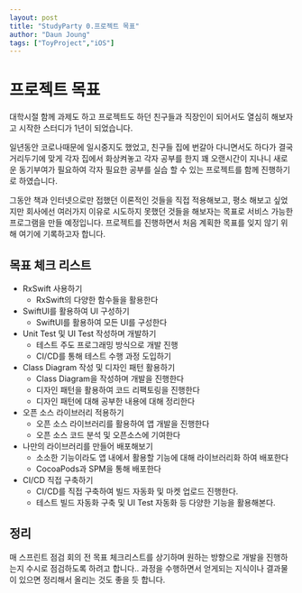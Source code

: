 ```yaml
---
layout: post
title: "StudyParty 0.프로젝트 목표"
author: "Daun Joung"
tags: ["ToyProject","iOS"]
---
```


# 프로젝트 목표
대학시절 함께 과제도 하고 프로젝트도 하던 친구들과 직장인이 되어서도 열심히 해보자고 시작한 스터디가 1년이 되었습니다.

일년동안 코로나때문에 일시중지도 했었고, 친구들 집에 번갈아 다니면서도 하다가 결국 거리두기에 맞게 각자 집에서 화상켜놓고 각자 공부를 한지 꽤 오랜시간이 지나니 새로운 동기부여가 필요하여 각자 필요한 공부를 실습 할 수 있는 프로젝트를 함께 진행하기로 하였습니다.

그동안 책과 인터넷으로만 접했던 이론적인 것들을 직접 적용해보고, 평소 해보고 싶었지만 회사에선 여러가지 이유로 시도하지 못했던 것들을 해보자는 목표로 서비스 가능한 프로그램을 만들 예정입니다.
프로젝트를 진행하면서 처음 계획한 목표를 잊지 않기 위해 여기에 기록하고자 합니다.

## 목표 체크 리스트
* RxSwift 사용하기
  * RxSwift의 다양한 함수들을 활용한다
* SwiftUI를 활용하여 UI 구성하기
  * SwiftUI를 활용하여 모든 UI를 구성한다
* Unit Test 및 UI Test 작성하며 개발하기
  * 테스트 주도 프로그래밍 방식으로 개발 진행
  * CI/CD를 통해 테스트 수행 과정 도입하기
* Class Diagram 작성 및 디자인 패턴 활용하기
  * Class Diagram을 작성하며 개발을 진행한다
  * 디자인 패턴을 활용하여 코드 리팩토링을 진행한다
  * 디자인 패턴에 대해 공부한 내용에 대해 정리한다
* 오픈 소스 라이브러리 적용하기
  * 오픈 소스 라이브러리를 활용하여 앱 개발을 진행한다
  * 오픈 소스 코드 분석 및 오픈소스에 기여한다
* 나만의 라이브러리를 만들어 배포해보기
  * 소소한 기능이라도 앱 내에서 활용할 기능에 대해 라이브러리화 하여 배포한다
  * CocoaPods과 SPM을 통해 배포한다
* CI/CD 직접 구축하기
  * CI/CD를 직접 구축하여 빌드 자동화 및 마켓 업로드 진행한다.
  * 테스트 빌드 자동화 구축 및 UI Test 자동화 등 다양한 기능을 활용해본다.


## 정리
매 스프린트 점검 회의 전 목표 체크리스트를 상기하며 원하는 방향으로 개발을 진행하는지 수시로 점검하도록 하려고 합니다..
과정을 수행하면서 얻게되는 지식이나 결과물이 있으면 정리해서 올리는 것도 좋을 듯 합니다.

